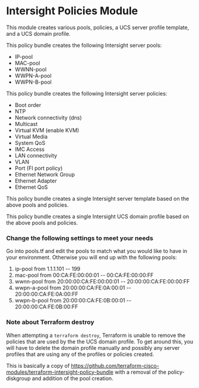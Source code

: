 # Intersight Policies Module

This module creates various pools, policies, a UCS server profile template, and a UCS domain profile. 

This policy bundle creates the following Intersight server pools:
- IP-pool
- MAC-pool
- WWNN-pool
- WWPN-A-pool
- WWPN-B-pool

This policy bundle creates the following Intersight server policies:
- Boot order
- NTP
- Network connectivity (dns)
- Multicast
- Virtual KVM (enable KVM)
- Virtual Media
- System QoS
- IMC Access
- LAN connectivity
- VLAN
- Port (FI port policy)
- Ethernet Network Group
- Ethernet Adapter
- Ethernet QoS

This policy bundle creates a single Intersight server template based on the above pools and policies.

This policy bundle creates a single Intersight UCS domain profile based on the above pools and policies.


### Change the following settings to meet your needs

Go into pools.tf and edit the pools to match what you would like to have in your environment. Otherwise you will end up with the following pools:

1. ip-pool from 1.1.1.101 -- 199
2. mac-pool from 00:CA:FE:00:00:01 -- 00:CA:FE:00:00:FF
3. wwnn-pool from 20:00:00:CA:FE:00:00:01 -- 20:00:00:CA:FE:00:00:FF
4. wwpn-a-pool from 20:00:00:CA:FE:0A:00:01 -- 20:00:00:CA:FE:0A:00:FF
5. wwpn-b-pool from 20:00:00:CA:FE:0B:00:01 -- 20:00:00:CA:FE:0B:00:FF


### Note about Terraform destroy

When attempting a `terraform destroy`, Terraform is unable to remove the policies that are used by the the UCS domain profile. To get around this, you will have to delete the domain profile manually and possibly any server profiles that are using any of the profiles or policies created.

This is basically a copy of https://github.com/terraform-cisco-modules/terraform-intersight-policy-bundle with a removal of the policy-diskgroup and addition of the pool creation.
